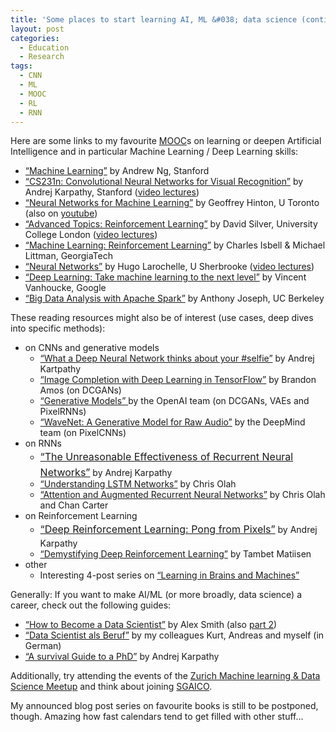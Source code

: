 ```yaml
---
title: 'Some places to start learning AI, ML &#038; data science (continually expanded)'
layout: post
categories:
  - Education
  - Research
tags:
  - CNN
  - ML
  - MOOC
  - RL
  - RNN
---
```

Here are some links to my favourite [MOOC](https://en.wikipedia.org/wiki/Massive_open_online_course)s on learning or deepen Artificial Intelligence and in particular Machine Learning / Deep Learning skills:

  * [&#8220;Machine Learning&#8221;](https://www.coursera.org/learn/machine-learning) by Andrew Ng, Stanford
  * [&#8220;CS231n: Convolutional Neural Networks for Visual Recognition&#8221;](http://cs231n.stanford.edu/) by Andrej Karpathy, Stanford ([video lectures](https://www.youtube.com/watch?v=2uiulzZxmGg&index=10&list=PLlJy-eBtNFt6EuMxFYRiNRS07MCWN5UIA))
  * [&#8220;Neural Networks for Machine Learning&#8221;](https://www.coursera.org/course/neuralnets) by Geoffrey Hinton, U Toronto (also on <a href="https://www.youtube.com/watch?v=cbeTc-Urqak&list=PLoRl3Ht4JOcdU872GhiYWf6jwrk_SNhz9" target="_blank">youtube</a>)
  * [&#8220;Advanced Topics: Reinforcement Learning&#8221;](http://www0.cs.ucl.ac.uk/staff/d.silver/web/Teaching.html) by David Silver, University College London ([video lectures](http://videolectures.net/rldm2015_silver_reinforcement_learning/))
  * [&#8220;Machine Learning: Reinforcement Learning&#8221;](https://www.udacity.com/course/machine-learning-reinforcement-learning--ud820) by Charles Isbell & Michael Littman, GeorgiaTech
  * [&#8220;Neural Networks&#8221;](http://info.usherbrooke.ca/hlarochelle/cours/ift725_A2013/contenu.html) by Hugo Larochelle, U Sherbrooke ([video lectures](https://www.youtube.com/playlist?list=PL6Xpj9I5qXYEcOhn7TqghAJ6NAPrNmUBH))
  * [&#8220;Deep Learning: Take machine learning to the next level&#8221;](https://www.udacity.com/course/deep-learning--ud730) by Vincent Vanhoucke, Google
  * [&#8220;Big Data Analysis with Apache Spark&#8221;](https://www.edx.org/course/big-data-analysis-apache-spark-uc-berkeleyx-cs110x) by Anthony Joseph, UC Berkeley

These reading resources might also be of interest (use cases, deep dives into specific methods):

  * on CNNs and generative models 
      * [&#8220;What a Deep Neural Network thinks about your #selfie&#8221;](http://karpathy.github.io/2015/10/25/selfie/) by Andrej Kartpathy
      * <a href="http://bamos.github.io/2016/08/09/deep-completion/" target="_blank">&#8220;Image Completion with Deep Learning in TensorFlow&#8221;</a> by Brandon Amos (on DCGANs)
      * <a href="https://openai.com/blog/generative-models/" target="_blank">&#8220;Generative Models&#8221; </a>by the OpenAI team (on DCGANs, VAEs and PixelRNNs)
      * <a href="https://deepmind.com/blog/wavenet-generative-model-raw-audio/" target="_blank">&#8220;WaveNet: A Generative Model for Raw Audio&#8221;</a> by the DeepMind team (on PixelCNNs)
  * on RNNs 
      * <a style="line-height: 1.71429; font-size: 1rem;" href="http://karpathy.github.io/2015/05/21/rnn-effectiveness/">&#8220;The Unreasonable Effectiveness of Recurrent Neural Networks&#8221;</a> by Andrej Karpathy
      * <a href="http://colah.github.io/posts/2015-08-Understanding-LSTMs/" target="_blank">&#8220;Understanding LSTM Networks&#8221;</a> by Chris Olah
      * <a href="http://distill.pub/2016/augmented-rnns/" target="_blank">&#8220;Attention and Augmented Recurrent Neural Networks&#8221;</a> by Chris Olah and Chan Carter
  * on Reinforcement Learning 
      * <a style="line-height: 1.71429; font-size: 1rem;" href="http://karpathy.github.io/2016/05/31/rl/">&#8220;Deep Reinforcement Learning: Pong from Pixels&#8221;</a> by Andrej Karpathy
      * [&#8220;Demystifying Deep Reinforcement Learning&#8221;](http://www.nervanasys.com/demystifying-deep-reinforcement-learning/) by Tambet Matiisen
  * other 
      * Interesting 4-post series on [&#8220;Learning in Brains and Machines&#8221;](http://blog.shakirm.com/2016/02/learning-in-brains-and-machines-1/)

Generally: If you want to make AI/ML (or more broadly, data science) a career, check out the following guides:

  * <a href="https://www.experfy.com/blog/how-to-become-a-data-scientist-part-1-3" target="_blank">&#8220;How to Become a Data Scientist&#8221;</a> by Alex Smith (also <a href="https://www.experfy.com/blog/how-to-become-a-data-scientist-part-2-3" target="_blank">part 2</a>)
  * <a href="https://home.zhaw.ch/~stdm/downloads/papers/HMD_BigData_2015.pdf" target="_blank">&#8220;Data Scientist als Beruf&#8221;</a> by my colleagues Kurt, Andreas and myself (in German)
  * <a href="http://karpathy.github.io/2016/09/07/phd/" target="_blank">&#8220;A survival Guide to a PhD&#8221;</a> by Andrej Karpathy

Additionally, try attending the events of the [Zurich Machine learning & Data Science Meetup](http://www.meetup.com/de-DE/Zurich-Machine-Learning/) and think about joining [SGAICO](http://www.s-i.ch/sgaico/).

My announced blog post series on favourite books is still to be postponed, though. Amazing how fast calendars tend to get filled with other stuff&#8230;